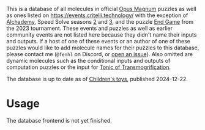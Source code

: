 This is a database of all molecules in official [Opus Magnum](https://www.zachtronics.com/opus-magnum/) puzzles as well as ones listed on <https://events.critelli.technology/> with the exception of [Alchademy](https://events.critelli.technology/collection/444), Speed Solve seasons [2](https://events.critelli.technology/collection/speedsolve2) and [3](https://events.critelli.technology/collection/speedsolve3), and the puzzle [End Game](https://events.critelli.technology/OM2023_W0_EndGame) from the 2023 tournament. These events and puzzles as well as earlier community events are not listed here because they didn't name their inputs and outputs. If a host of one of these events or an author of one of these puzzles would like to add molecule names for their puzzles to this database, please contact me (`@fenhl` on Discord, or [open an issue](https://github.com/fenhl/molecule-db/issues/new)). Also omitted are dynamic molecules such as the conditional inputs and outputs of computation puzzles or the input for [Tonic of Transmogrification](https://events.critelli.technology/OM2023Weeklies_TransTonic).

The database is up to date as of [Children's toys](https://events.critelli.technology/f308e34f12f681c32580ee82d0c96c72), published 2024-12-22.

# Usage

The database frontend is not yet finished.
